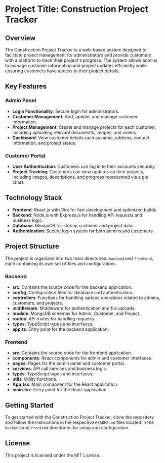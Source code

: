 # Project Title: Construction Project Tracker

## Overview
The Construction Project Tracker is a web-based system designed to facilitate project management for administrators and provide customers with a platform to track their project's progress. The system allows admins to manage customer information and project updates efficiently while ensuring customers have access to their project details.

## Key Features
### Admin Panel
- **Login Functionality**: Secure login for administrators.
- **Customer Management**: Add, update, and manage customer information.
- **Project Management**: Create and manage projects for each customer, including uploading relevant documents, images, and videos.
- **Dashboard**: View customer details such as name, address, contact information, and project status.

### Customer Portal
- **User Authentication**: Customers can log in to their accounts securely.
- **Project Tracking**: Customers can view updates on their projects, including images, descriptions, and progress represented via a pie chart.

## Technology Stack
- **Frontend**: React.js with Vite for fast development and optimized builds.
- **Backend**: Node.js with Express.js for handling API requests and business logic.
- **Database**: MongoDB for storing customer and project data.
- **Authentication**: Secure login system for both admins and customers.

## Project Structure
The project is organized into two main directories: `backend` and `frontend`, each containing its own set of files and configurations.

### Backend
- **src**: Contains the source code for the backend application.
- **config**: Configuration files for database and authentication.
- **controllers**: Functions for handling various operations related to admins, customers, and projects.
- **middleware**: Middleware for authentication and file uploads.
- **models**: MongoDB schemas for Admin, Customer, and Project.
- **routes**: API routes for handling requests.
- **types**: TypeScript types and interfaces.
- **app.ts**: Entry point for the backend application.

### Frontend
- **src**: Contains the source code for the frontend application.
- **components**: React components for admin and customer interfaces.
- **pages**: Pages for the admin panel and customer portal.
- **services**: API call services and business logic.
- **types**: TypeScript types and interfaces.
- **utils**: Utility functions.
- **App.tsx**: Main component for the React application.
- **main.tsx**: Entry point for the React application.

## Getting Started
To get started with the Construction Project Tracker, clone the repository and follow the instructions in the respective `README.md` files located in the `backend` and `frontend` directories for setup and configuration.

## License
This project is licensed under the MIT License.